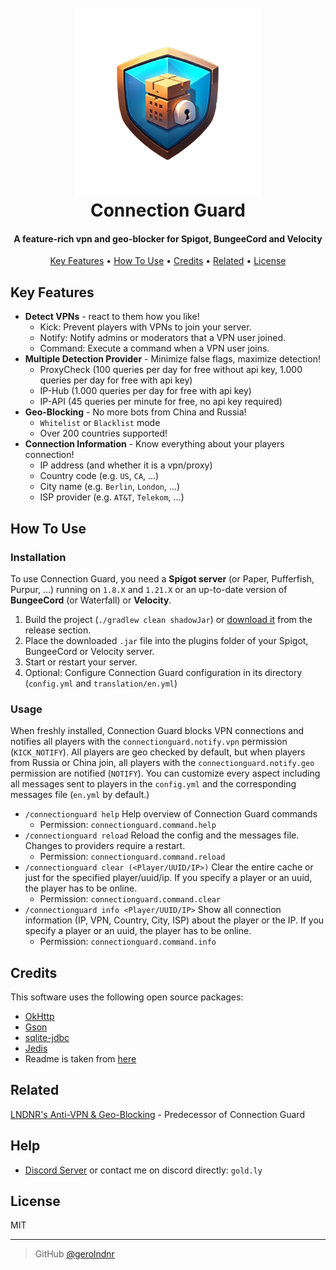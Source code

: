 
<h1 align="center">
  <br>
  <a href="https://github.com/gerolndnr/connection-guard"><img src="https://raw.githubusercontent.com/gerolndnr/connection-guard/master/docs/connection-guard-logo.png" alt="Connection Guard" width="300"></a>
  <br>
  Connection Guard
  <br>
</h1>

<h4 align="center">A feature-rich vpn and geo-blocker for Spigot, BungeeCord and Velocity</h4>

<p align="center">
  <a href="#key-features">Key Features</a> •
  <a href="#how-to-use">How To Use</a> •
  <a href="#credits">Credits</a> •
  <a href="#related">Related</a> •
  <a href="#license">License</a>
</p>

## Key Features

* **Detect VPNs** - react to them how you like!
  * Kick: Prevent players with VPNs to join your server.
  * Notify: Notify admins or moderators that a VPN user joined.
  * Command: Execute a command when a VPN user joins.
* **Multiple Detection Provider** - Minimize false flags, maximize detection!
  * ProxyCheck (100 queries per day for free without api key, 1.000 queries per day for free with api key)
  * IP-Hub (1.000 queries per day for free with api key)
  * IP-API (45 queries per minute for free, no api key required)
* **Geo-Blocking** - No more bots from China and Russia!
  * `Whitelist` or `Blacklist` mode
  * Over 200 countries supported!
* **Connection Information** - Know everything about your players connection!
  * IP address (and whether it is a vpn/proxy)
  * Country code (e.g. `US`, `CA`, ...)
  * City name (e.g. `Berlin`, `London`, ...)
  * ISP provider (e.g. `AT&T`, `Telekom`, ...)

## How To Use

### Installation

To use Connection Guard, you need a **Spigot server** (or Paper, Pufferfish, Purpur, ...) running on `1.8.X` and `1.21.X` or an up-to-date version of **BungeeCord** (or Waterfall) or **Velocity**.

1. Build the project (`./gradlew clean shadowJar`) or [download it](https://github.com/gerolndnr/connection-guard/releases) from the release section.
2. Place the downloaded `.jar` file into the plugins folder of your Spigot, BungeeCord or Velocity server.
3. Start or restart your server.
4. Optional: Configure Connection Guard configuration in its directory (`config.yml` and `translation/en.yml`)

### Usage
When freshly installed, Connection Guard blocks VPN connections and notifies all players with the `connectionguard.notify.vpn` permission (`KICK_NOTIFY`).
All players are geo checked by default, but when players from Russia or China join, all players with the 
`connectionguard.notify.geo` permission are notified (`NOTIFY`). You can customize every aspect including all
messages sent to players in the `config.yml` and the corresponding messages file (`en.yml` by default.)
 - `/connectionguard help` Help overview of Connection Guard commands
   - Permission: `connectionguard.command.help`
 - `/connectionguard reload` Reload the config and the messages file. Changes to providers require a restart.
   - Permission: `connectionguard.command.reload`
 - `/connectionguard clear (<Player/UUID/IP>)` Clear the entire cache or just for the specified player/uuid/ip. If you specify a player or an uuid, the player has to be online.
   - Permission: `connectionguard.command.clear`
 - `/connectionguard info <Player/UUID/IP>` Show all connection information (IP, VPN, Country, City, ISP) about the player or the IP. If you specify a player or an uuid, the player has to be online.
   - Permission: `connectionguard.command.info`

## Credits

This software uses the following open source packages:

- [OkHttp](https://github.com/square/okhttp)
- [Gson](https://github.com/google/gson)
- [sqlite-jdbc](https://github.com/xerial/sqlite-jdbc)
- [Jedis](https://github.com/redis/jedis)
- Readme is taken from [here](https://github.com/amitmerchant1990/electron-markdownify)

## Related

[LNDNR's Anti-VPN & Geo-Blocking](https://www.spigotmc.org/resources/lndnrs-anti-vpn-geo-blocking-1-16-5-1-21-x-bedrock-support.116744/) - Predecessor of Connection Guard

## Help

- [Discord Server](https://discord.gg/GekQVPqsfS) or contact me on discord directly: `gold.ly`

## License

MIT

---

> GitHub [@gerolndnr](https://github.com/gerolndnr)


